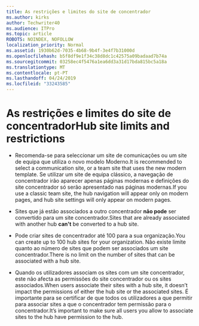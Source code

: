 ```yaml
---
title: As restrições e limites do site de concentrador
ms.author: kirks
author: Techwriter40
ms.audience: ITPro
ms.topic: article
ROBOTS: NOINDEX, NOFOLLOW
localization_priority: Normal
ms.assetid: 1930b62d-7035-4b68-9b4f-3e4f7b31000d
ms.openlocfilehash: b5f8df9e1f34c38d8dc1c42575a09badaad7b74a
ms.sourcegitcommit: 03258ec4f5476a1ea6dd3a31d17bda815bc5a18a
ms.translationtype: MT
ms.contentlocale: pt-PT
ms.lasthandoff: 04/24/2019
ms.locfileid: "33243585"
---
```

# <a name="hub-site-limits-and-restrictions"></a><span data-ttu-id="7623d-102">As restrições e limites do site de concentrador</span><span class="sxs-lookup"><span data-stu-id="7623d-102">Hub site limits and restrictions</span></span>


- <span data-ttu-id="7623d-103">Recomenda-se para seleccionar um site de comunicações ou um site de equipa que utiliza o novo modelo Moderno.</span><span class="sxs-lookup"><span data-stu-id="7623d-103">It is recommended to select a communication site, or a team site that uses the new modern template.</span></span> <span data-ttu-id="7623d-104">Se utilizar um site de equipa clássico, a navegação de concentrador irão aparecer apenas páginas modernas e definições do site concentrador só serão apresentado nas páginas modernas.</span><span class="sxs-lookup"><span data-stu-id="7623d-104">If you use a classic team site, the hub navigation will appear only on modern pages, and hub site settings will only appear on modern pages.</span></span>


- <span data-ttu-id="7623d-105">Sites que já estão associados a outro concentrador **não pode** ser convertido para um site concentrador.</span><span class="sxs-lookup"><span data-stu-id="7623d-105">Sites that are already associated with another hub **can't** be converted to a hub site.</span></span>


- <span data-ttu-id="7623d-106">Pode criar sites de concentrador até 100 para a sua organização.</span><span class="sxs-lookup"><span data-stu-id="7623d-106">You can create up to 100 hub sites for your organization.</span></span> <span data-ttu-id="7623d-107">Não existe limite quanto ao número de sites que podem ser associados um site concentrador.</span><span class="sxs-lookup"><span data-stu-id="7623d-107">There is no limit on the number of sites that can be associated with a hub site.</span></span>


- <span data-ttu-id="7623d-108">Quando os utilizadores associam os sites com um site concentrador, este não afecta as permissões do site concentrador ou os sites associados.</span><span class="sxs-lookup"><span data-stu-id="7623d-108">When users associate their sites with a hub site, it doesn’t impact the permissions of either the hub site or the associated sites.</span></span> <span data-ttu-id="7623d-109">É importante para se certificar de que todos os utilizadores a que permitir para associar sites a que o concentrador tem permissão para o concentrador.</span><span class="sxs-lookup"><span data-stu-id="7623d-109">It’s important to make sure all users you allow to associate sites to the hub have permission to the hub.</span></span>

